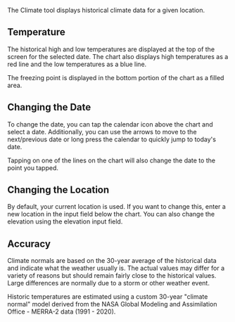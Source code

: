 The Climate tool displays historical climate data for a given location.

## Temperature
The historical high and low temperatures are displayed at the top of the screen for the selected date. The chart also displays high temperatures as a red line and the low temperatures as a blue line.

The freezing point is displayed in the bottom portion of the chart as a filled area.

## Changing the Date
To change the date, you can tap the calendar icon above the chart and select a date. Additionally, you can use the arrows to move to the next/previous date or long press the calendar to quickly jump to today's date.

Tapping on one of the lines on the chart will also change the date to the point you tapped.

## Changing the Location
By default, your current location is used. If you want to change this, enter a new location in the input field below the chart. You can also change the elevation using the elevation input field.

## Accuracy
Climate normals are based on the 30-year average of the historical data and indicate what the weather usually is. The actual values may differ for a variety of reasons but should remain fairly close to the historical values. Large differences are normally due to a storm or other weather event.

Historic temperatures are estimated using a custom 30-year "climate normal" model derived from the NASA Global Modeling and Assimilation Office - MERRA-2 data (1991 - 2020).